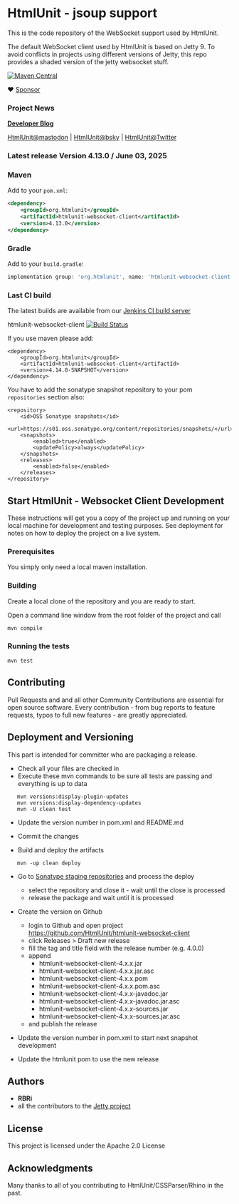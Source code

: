 # HtmlUnit - jsoup support

This is the code repository of the WebSocket support used by HtmlUnit.

The default WebSocket client used by HtmlUnit is based on Jetty 9. To avoid conflicts in projects
using different versions of Jetty, this repo provides a shaded version of the jetty websocket stuff.

[![Maven Central](https://maven-badges.herokuapp.com/maven-central/org.htmlunit/htmlunit-websocket-client/badge.svg)](https://maven-badges.herokuapp.com/maven-central/org.htmlunit/htmlunit-websocket-client)

:heart: [Sponsor](https://github.com/sponsors/rbri)

### Project News

**[Developer Blog](https://htmlunit.github.io/htmlunit-blog/)**

[HtmlUnit@mastodon](https://fosstodon.org/@HtmlUnit) | [HtmlUnit@bsky](https://bsky.app/profile/htmlunit.bsky.social) | [HtmlUnit@Twitter](https://twitter.com/HtmlUnit)

### Latest release Version 4.13.0 / June 03, 2025

### Maven

Add to your `pom.xml`:

```xml
<dependency>
    <groupId>org.htmlunit</groupId>
    <artifactId>htmlunit-websocket-client</artifactId>
    <version>4.13.0</version>
</dependency>
```

### Gradle

Add to your `build.gradle`:

```groovy
implementation group: 'org.htmlunit', name: 'htmlunit-websocket-client', version: '4.13.0'
```

### Last CI build
The latest builds are available from our
[Jenkins CI build server](https://jenkins.wetator.org/job/HtmlUnit%20-%20Websocket%20Client/ "HtmlUnit - Websocket Client CI")

htmlunit-websocket-client
[![Build Status](https://jenkins.wetator.org/buildStatus/icon?job=HtmlUnit+-+websocket+-+client)](https://jenkins.wetator.org/job/HtmlUnit%20-%20Websocket%20Client/)

If you use maven please add:

    <dependency>
        <groupId>org.htmlunit</groupId>
        <artifactId>htmlunit-websocket-client</artifactId>
        <version>4.14.0-SNAPSHOT</version>
    </dependency>

You have to add the sonatype snapshot repository to your pom `repositories` section also:

    <repository>
        <id>OSS Sonatype snapshots</id>
        <url>https://s01.oss.sonatype.org/content/repositories/snapshots/</url>
        <snapshots>
            <enabled>true</enabled>
            <updatePolicy>always</updatePolicy>
        </snapshots>
        <releases>
            <enabled>false</enabled>
        </releases>
    </repository>


## Start HtmlUnit - Websocket Client Development

These instructions will get you a copy of the project up and running on your local machine for development and testing purposes.
See deployment for notes on how to deploy the project on a live system.

### Prerequisites

You simply only need a local maven installation.


### Building

Create a local clone of the repository and you are ready to start.

Open a command line window from the root folder of the project and call

```
mvn compile
```

### Running the tests

```
mvn test
```

## Contributing

Pull Requests and and all other Community Contributions are essential for open source software.
Every contribution - from bug reports to feature requests, typos to full new features - are greatly appreciated.

## Deployment and Versioning

This part is intended for committer who are packaging a release.

* Check all your files are checked in
* Execute these mvn commands to be sure all tests are passing and everything is up to data

```
   mvn versions:display-plugin-updates
   mvn versions:display-dependency-updates
   mvn -U clean test
```

* Update the version number in pom.xml and README.md
* Commit the changes


* Build and deploy the artifacts 

```
   mvn -up clean deploy
```

* Go to [Sonatype staging repositories](https://s01.oss.sonatype.org/index.html#stagingRepositories) and process the deploy
  - select the repository and close it - wait until the close is processed
  - release the package and wait until it is processed

* Create the version on Github
    * login to Github and open project https://github.com/HtmlUnit/htmlunit-websocket-client
    * click Releases > Draft new release
    * fill the tag and title field with the release number (e.g. 4.0.0)
    * append 
        * htmlunit-websocket-client-4.x.x.jar
        * htmlunit-websocket-client-4.x.x.jar.asc 
        * htmlunit-websocket-client-4.x.x.pom
        * htmlunit-websocket-client-4.x.x.pom.asc 
        * htmlunit-websocket-client-4.x.x-javadoc.jar
        * htmlunit-websocket-client-4.x.x-javadoc.jar.asc
        * htmlunit-websocket-client-4.x.x-sources.jar
        * htmlunit-websocket-client-4.x.x-sources.jar.asc
    * and publish the release 

* Update the version number in pom.xml to start next snapshot development
* Update the htmlunit pom to use the new release

## Authors

* **RBRi**
* all the contributors to the [Jetty project](https://github.com/jetty/jetty.project)

## License

This project is licensed under the Apache 2.0 License

## Acknowledgments

Many thanks to all of you contributing to HtmlUnit/CSSParser/Rhino in the past.
